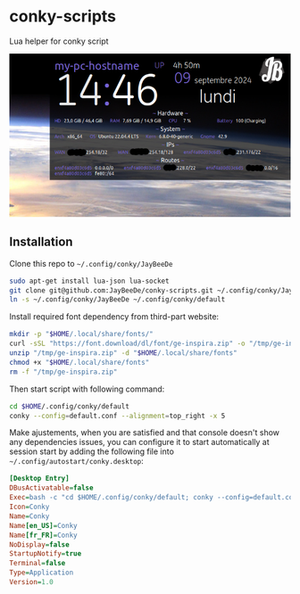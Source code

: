 # conky-scripts

Lua helper for conky script

![Screenshot](screenshot.png)

## Installation

Clone this repo to `~/.config/conky/JayBeeDe`

```bash
sudo apt-get install lua-json lua-socket
git clone git@github.com:JayBeeDe/conky-scripts.git ~/.config/conky/JayBeeDe
ln -s ~/.config/conky/JayBeeDe ~/.config/conky/default
```

Install required font dependency from third-part website:

```bash
mkdir -p "$HOME/.local/share/fonts/"
curl -sSL "https://font.download/dl/font/ge-inspira.zip" -o "/tmp/ge-inspira.zip"
unzip "/tmp/ge-inspira.zip" -d "$HOME/.local/share/fonts"
chmod +x "$HOME/.local/share/fonts"
rm -f "/tmp/ge-inspira.zip"
```

Then start script with following command:

```bash
cd $HOME/.config/conky/default
conky --config=default.conf --alignment=top_right -x 5
```

Make ajustements, when you are satisfied and that console doesn't show any dependencies issues, you can configure it to start automatically at session start by adding the following file into `~/.config/autostart/conky.desktop`:

```ini
[Desktop Entry]
DBusActivatable=false
Exec=bash -c "cd $HOME/.config/conky/default; conky --config=default.conf --alignment=top_right -x 5 --daemonize 2>&1 >/dev/null"
Icon=Conky
Name=Conky
Name[en_US]=Conky
Name[fr_FR]=Conky
NoDisplay=false
StartupNotify=true
Terminal=false
Type=Application
Version=1.0
```

